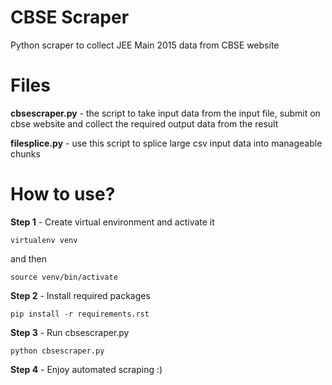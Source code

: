 # CBSE Scraper
Python scraper to collect JEE Main 2015 data from CBSE website

# Files
**cbsescraper.py** - the script to take input data from the input file, submit on cbse website and collect the required output data from the result

**filesplice.py** - use this script to splice large csv input data into manageable chunks

# How to use?
**Step 1** - Create virtual environment and activate it
  
    virtualenv venv
  
  and then
  
    source venv/bin/activate
  
**Step 2** - Install required packages
  
    pip install -r requirements.rst
  
**Step 3** - Run cbsescraper.py
  
    python cbsescraper.py
  
**Step 4** - Enjoy automated scraping :)
